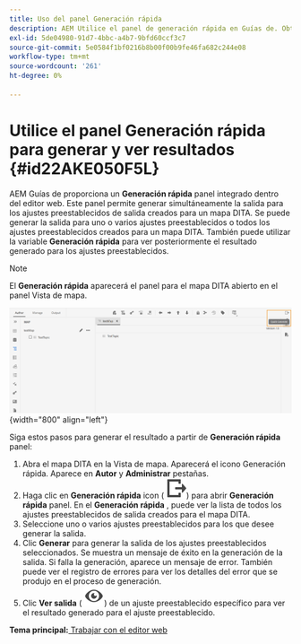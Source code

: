 ```yaml
---
title: Uso del panel Generación rápida
description: AEM Utilice el panel de generación rápida en Guías de. Obtenga información sobre cómo generar y ver resultados desde el panel de generación rápida.
exl-id: 5de04980-91d7-4bbc-a4b7-9bfd60ccf3c7
source-git-commit: 5e0584f1bf0216b8b00f00b9fe46fa682c244e08
workflow-type: tm+mt
source-wordcount: '261'
ht-degree: 0%

---
```


# Utilice el panel Generación rápida para generar y ver resultados {#id22AKE050F5L}

AEM Guías de proporciona un **Generación rápida** panel integrado dentro del editor web. Este panel permite generar simultáneamente la salida para los ajustes preestablecidos de salida creados para un mapa DITA. Se puede generar la salida para uno o varios ajustes preestablecidos o todos los ajustes preestablecidos creados para un mapa DITA. También puede utilizar la variable **Generación rápida** para ver posteriormente el resultado generado para los ajustes preestablecidos.

>[!NOTE]
>
> El **Generación rápida** aparecerá el panel para el mapa DITA abierto en el panel Vista de mapa.

![](images/quick-generate-map-view.png){width="800" align="left"}

Siga estos pasos para generar el resultado a partir de **Generación rápida** panel:

1. Abra el mapa DITA en la Vista de mapa. Aparecerá el icono Generación rápida. Aparece en **Autor** y **Administrar** pestañas.
1. Haga clic en **Generación rápida** icon \( ![](images/quick-generate-icon.svg)\) para abrir **Generación rápida** panel. En el **Generación rápida** , puede ver la lista de todos los ajustes preestablecidos de salida creados para el mapa DITA.
1. Seleccione uno o varios ajustes preestablecidos para los que desee generar la salida.
1. Clic **Generar** para generar la salida de los ajustes preestablecidos seleccionados. Se muestra un mensaje de éxito en la generación de la salida. Si falla la generación, aparece un mensaje de error. También puede ver el registro de errores para ver los detalles del error que se produjo en el proceso de generación.
1. Clic **Ver salida** \( ![](images/view-output-icon.svg)\) de un ajuste preestablecido específico para ver el resultado generado para el ajuste preestablecido.

**Tema principal:**[ Trabajar con el editor web](web-editor.md)
